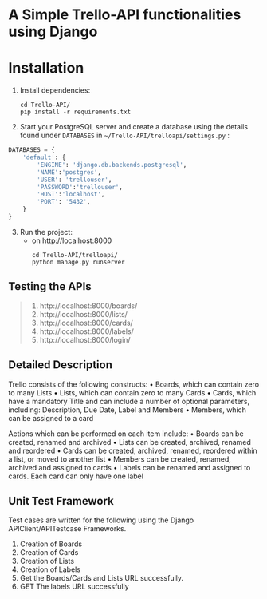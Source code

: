 # A Simple Trello-API functionalities using Django

# Installation
1. Install dependencies:
      ```
      cd Trello-API/
      pip install -r requirements.txt
      ```

2. Start your PostgreSQL server and create a database using the details found under `DATABASES` in `~/Trello-API/trelloapi/settings.py` :
```python
DATABASES = {
    'default': {
        'ENGINE': 'django.db.backends.postgresql',
        'NAME':'postgres',
        'USER': 'trellouser',
        'PASSWORD':'trellouser',
        'HOST':'localhost',
        'PORT': '5432',
    }
}
```
3. Run the project:
    * on http://localhost:8000
      ```
      cd Trello-API/trelloapi/
      python manage.py runserver
      ```
## Testing the APIs
> 1. http://localhost:8000/boards/
> 2. http://localhost:8000/lists/
> 3. http://localhost:8000/cards/
> 4. http://localhost:8000/labels/
> 5. http://localhost:8000/login/

## Detailed Description
Trello consists of the following constructs:
•	Boards, which can contain zero to many Lists
•	Lists, which can contain zero to many Cards
•	Cards, which have a mandatory Title and can include a number of optional parameters, including: Description, Due Date, Label and Members
•	Members, which can be assigned to a card 

Actions which can be performed on each item include:
•	Boards can be created, renamed and archived
•	Lists can be created, archived, renamed and reordered
•	Cards can be created, archived, renamed, reordered within a list, or moved to another list
•	Members can be created, renamed, archived and assigned to cards
•	Labels can be renamed and assigned to cards. Each card can only have one label


## Unit Test Framework
Test cases are written for the following using the Django APIClient/APITestcase Frameworks.
1) Creation of Boards
2) Creation of Cards
3) Creation of Lists
4) Creation of Labels
4) Get the Boards/Cards and Lists URL successfully.
5) GET The labels URL successfully


